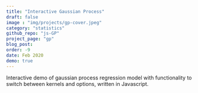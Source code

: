 ```yaml
---
title: "Interactive Gaussian Process"
draft: false
image : "img/projects/gp-cover.jpeg"
category: "statistics"
github_repo: "js-GP"
project_page: "gp"
blog_post: 
order: -9
date: Feb 2020
demo: true
---
```


Interactive demo of gaussian process regression model with functionality to switch between kernels and options, written in Javascript.

